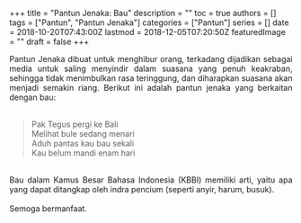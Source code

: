 +++
title = "Pantun Jenaka: Bau"
description = ""
toc = true
authors = []
tags = ["Pantun", "Pantun Jenaka"]
categories = ["Pantun"]
series = []
date = 2018-10-20T07:43:00Z
lastmod = 2018-12-05T07:20:50Z
featuredImage = ""
draft = false
+++

<div style="text-align: justify;">Pantun Jenaka dibuat untuk menghibur orang, terkadang dijadikan sebagai media untuk saling menyindir dalam suasana yang penuh keakraban, sehingga tidak menimbulkan rasa teringgung, dan diharapkan suasana akan menjadi semakin riang. Berikut ini adalah pantun jenaka yang berkaitan dengan bau:<br /><br />
<blockquote class="tr_bq">Pak Tegus pergi ke Bali<br />Melihat bule sedang menari<br />Aduh pantas kau bau sekali<br />Kau belum mandi enam hari</blockquote><br />
Bau dalam Kamus Besar Bahasa Indonesia (KBBI) memiliki arti, yaitu apa yang dapat ditangkap oleh indra pencium (seperti anyir, harum, busuk).<br /><br />
Semoga bermanfaat.</div>
